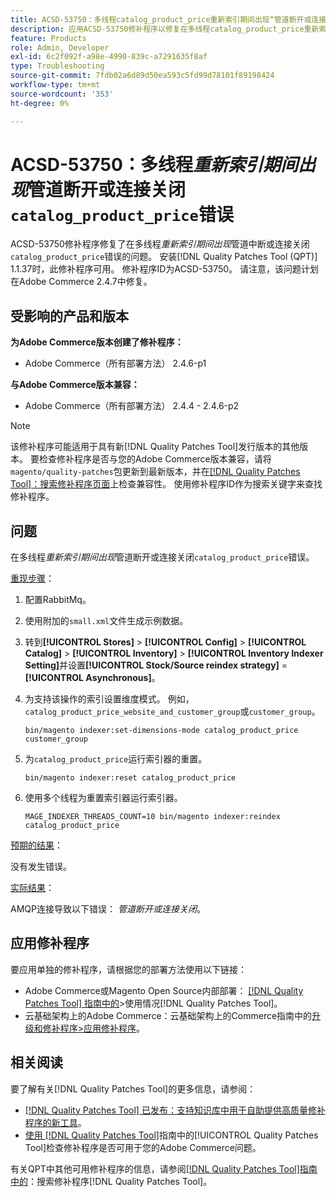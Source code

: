 ```yaml
---
title: ACSD-53750：多线程catalog_product_price重新索引期间出现“管道断开或连接关闭”错误
description: 应用ACSD-53750修补程序以修复在多线程catalog_product_price重新索引期间出现*管道断开或连接关闭*错误的Adobe Commerce问题。
feature: Products
role: Admin, Developer
exl-id: 6c2f092f-a98e-4990-839c-a7291635f8af
type: Troubleshooting
source-git-commit: 7fdb02a6d89d50ea593c5fd99d78101f89198424
workflow-type: tm+mt
source-wordcount: '353'
ht-degree: 0%

---
```


# ACSD-53750：多线程&#x200B;*重新索引期间出现*&#x200B;管道断开或连接关闭`catalog_product_price`错误

ACSD-53750修补程序修复了在多线程&#x200B;*重新索引期间出现*&#x200B;管道中断或连接关闭`catalog_product_price`错误的问题。 安装[!DNL Quality Patches Tool (QPT)] 1.1.37时，此修补程序可用。 修补程序ID为ACSD-53750。 请注意，该问题计划在Adobe Commerce 2.4.7中修复。

## 受影响的产品和版本

**为Adobe Commerce版本创建了修补程序：**

* Adobe Commerce（所有部署方法） 2.4.6-p1

**与Adobe Commerce版本兼容：**

* Adobe Commerce（所有部署方法） 2.4.4 - 2.4.6-p2

>[!NOTE]
>
>该修补程序可能适用于具有新[!DNL Quality Patches Tool]发行版本的其他版本。 要检查修补程序是否与您的Adobe Commerce版本兼容，请将`magento/quality-patches`包更新到最新版本，并在[[!DNL Quality Patches Tool]：搜索修补程序页面](https://experienceleague.adobe.com/tools/commerce-quality-patches/index.html)上检查兼容性。 使用修补程序ID作为搜索关键字来查找修补程序。

## 问题

在多线程&#x200B;*重新索引期间出现*&#x200B;管道断开或连接关闭`catalog_product_price`错误。

<u>重现步骤</u>：

1. 配置RabbitMq。
1. 使用附加的`small.xml`文件生成示例数据。
1. 转到&#x200B;**[!UICONTROL Stores]** > **[!UICONTROL Config]** > **[!UICONTROL Catalog]** > **[!UICONTROL Inventory]** > **[!UICONTROL Inventory Indexer Setting]**&#x200B;并设置&#x200B;**[!UICONTROL Stock/Source reindex strategy]** = **[!UICONTROL Asynchronous]**。
1. 为支持该操作的索引设置维度模式。 例如，`catalog_product_price_website_and_customer_group`或`customer_group`。

   ```
   bin/magento indexer:set-dimensions-mode catalog_product_price customer_group
   ```

1. 为`catalog_product_price`运行索引器的重置。

   ```
   bin/magento indexer:reset catalog_product_price
   ```

1. 使用多个线程为重置索引器运行索引器。

   ```
   MAGE_INDEXER_THREADS_COUNT=10 bin/magento indexer:reindex catalog_product_price
   ```

<u>预期的结果</u>：

没有发生错误。

<u>实际结果</u>：

AMQP连接导致以下错误： *管道断开或连接关闭*。

## 应用修补程序

要应用单独的修补程序，请根据您的部署方法使用以下链接：

* Adobe Commerce或Magento Open Source内部部署： [[!DNL Quality Patches Tool] 指南中的](/help/tools/quality-patches-tool/usage.md)>使用情况[!DNL Quality Patches Tool]。
* 云基础架构上的Adobe Commerce：云基础架构上的Commerce指南中的[升级和修补程序>应用修补程序](https://experienceleague.adobe.com/docs/commerce-cloud-service/user-guide/develop/upgrade/apply-patches.html)。

## 相关阅读

要了解有关[!DNL Quality Patches Tool]的更多信息，请参阅：

* [[!DNL Quality Patches Tool] 已发布：支持知识库中用于自助提供高质量修补程序的新工具](https://experienceleague.adobe.com/en/docs/commerce-operations/tools/quality-patches-tool/quality-patches-tool-to-self-serve-quality-patches)。
* [使用 [!DNL Quality Patches Tool]](/help/tools/quality-patches-tool/patches-available-in-qpt/check-patch-for-magento-issue-with-magento-quality-patches.md)指南中的[!UICONTROL Quality Patches Tool]检查修补程序是否可用于您的Adobe Commerce问题。


有关QPT中其他可用修补程序的信息，请参阅[[!DNL Quality Patches Tool]指南中的](https://experienceleague.adobe.com/tools/commerce-quality-patches/index.html)：搜索修补程序[!DNL Quality Patches Tool]。
